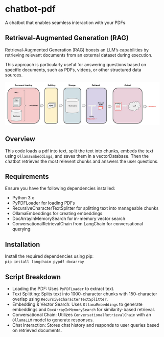 # chatbot-pdf
 A chatbot that enables seamless interaction with your PDFs

## Retrieval-Augmented Generation (RAG)

Retrieval-Augmented Generation (RAG) boosts an LLM’s capabilities by retrieving relevant documents from an external dataset during execution.

This approach is particularly useful for answering questions based on specific documents, such as PDFs, videos, or other structured data sources.


![Alt text](./images/ragchatbotpdf.png)


## Overview
This code loads a pdf into text, split the text into chunks, embeds the text using `OllamaEmbeddings`, and saves them in a vectorDatabase. Then the chatbot retrieves the most relevent chunks and answers the user questions.


## Requirements
Ensure you have the following dependencies installed:

+ Python 3.x
+ PyPDFLoader for loading PDFs
+ RecursiveCharacterTextSplitter for splitting text into manageable chunks
+ OllamaEmbeddings for creating embeddings
+ DocArrayInMemorySearch for in-memory vector search
+ ConversationalRetrievalChain from LangChain for conversational querying

##  Installation 
Install the required dependencies using pip:  
`pip install langchain pypdf docarray`


## Script Breakdown
+ Loading the PDF: Uses `PyPDFLoader` to extract text.
+ Text Splitting: Splits text into 1000-character chunks with 150-character overlap using `RecursiveCharacterTextSplitter`.
+ Embedding & Vector Search: Uses `OllamaEmbeddings` to generate embeddings and `DocArrayInMemorySearch` for similarity-based retrieval.
+ Conversational Chain: Utilizes `ConversationalRetrievalChain` with an `OllamaLLM` model to generate responses.
+ Chat Interaction: Stores chat history and responds to user queries based on retrieved documents.